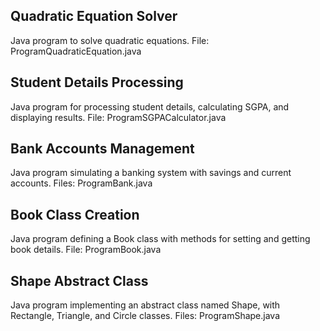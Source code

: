 ## Quadratic Equation Solver

Java program to solve quadratic equations.
File: ProgramQuadraticEquation.java
## Student Details Processing

Java program for processing student details, calculating SGPA, and displaying results.
File: ProgramSGPACalculator.java
## Bank Accounts Management

Java program simulating a banking system with savings and current accounts.
Files: ProgramBank.java
## Book Class Creation

Java program defining a Book class with methods for setting and getting book details.
File: ProgramBook.java
## Shape Abstract Class

Java program implementing an abstract class named Shape, with Rectangle, Triangle, and Circle classes.
Files: ProgramShape.java
